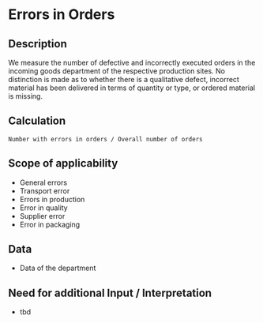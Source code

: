 # Errors in Orders

## Description
We measure the number of defective and incorrectly executed orders in the incoming goods department of the respective production sites. No distinction is made as to whether there is a qualitative defect, incorrect material has been delivered in terms of quantity or type, or ordered material is missing. 

## Calculation
`Number with errors in orders / Overall number of orders`

## Scope of applicability
* General errors
* Transport error
* Errors in production
* Error in quality
* Supplier error
* Error in packaging

## Data
* Data of the department

## Need for additional Input / Interpretation
* tbd
